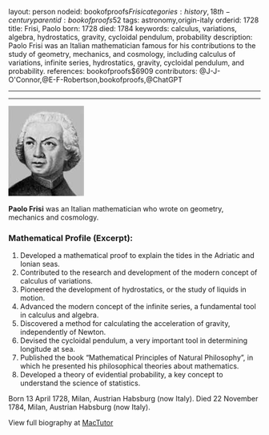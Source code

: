layout: person
nodeid: bookofproofs$Frisi
categories: history,18th-century
parentid: bookofproofs$52
tags: astronomy,origin-italy
orderid: 1728
title: Frisi, Paolo
born: 1728
died: 1784
keywords: calculus, variations, algebra, hydrostatics, gravity, cycloidal pendulum, probability
description: Paolo Frisi was an Italian mathematician famous for his contributions to the study of geometry, mechanics, and cosmology, including calculus of variations, infinite series, hydrostatics, gravity, cycloidal pendulum, and probability.
references: bookofproofs$6909
contributors: @J-J-O'Connor,@E-F-Robertson,bookofproofs,@ChatGPT

---



---

![Frisi.jpg](https://github.com/bookofproofs/bookofproofs.github.io/blob/main/_sources/_assets/images/portraits/Frisi.jpg?raw=true)

**Paolo Frisi** was an Italian mathematician who wrote on geometry, mechanics and cosmology.

### Mathematical Profile (Excerpt):
1. Developed a mathematical proof to explain the tides in the Adriatic and Ionian seas.
2. Contributed to the research and development of the modern concept of calculus of variations.
3. Pioneered the development of hydrostatics, or the study of liquids in motion.
4. Advanced the modern concept of the infinite series, a fundamental tool in calculus and algebra.
5. Discovered a method for calculating the acceleration of gravity, independently of Newton.
6. Devised the cycloidal pendulum, a very important tool in determining longitude at sea.
7. Published the book “Mathematical Principles of Natural Philosophy”, in which he presented his philosophical theories about mathematics.
8. Developed a theory of evidential probability, a key concept to understand the science of statistics.

Born 13 April 1728, Milan, Austrian Habsburg (now Italy). Died 22 November 1784, Milan, Austrian Habsburg (now Italy).

View full biography at [MacTutor](https://mathshistory.st-andrews.ac.uk/Biographies/Frisi/)
